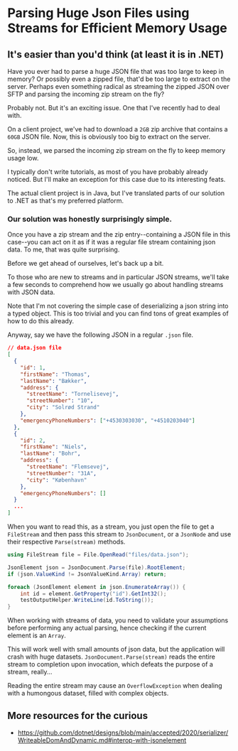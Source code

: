 ﻿# Parsing Huge Json Files using Streams for Efficient Memory Usage
## It's easier than you'd think (at least it is in .NET)

Have you ever had to parse a huge JSON file that was too large to keep in memory? Or possibly even a zipped file, that'd be too large to extract on the server. Perhaps even something radical as streaming the zipped JSON over SFTP and parsing the incoming zip stream on the fly?  

Probably not. But it's an exciting issue. One that I've recently had to deal with.  

On a client project, we've had to download a `2GB` zip archive that contains a `60GB` JSON file. Now, this is obviously too big to extract on the server.  

So, instead, we parsed the incoming zip stream on the fly to keep memory usage low.  

I typically don't write tutorials, as most of you have probably already noticed. But I'll make an exception for this case due to its interesting feats.  

The actual client project is in Java, but I've translated parts of our solution to .NET as that's my preferred platform.

### Our solution was honestly surprisingly simple.
Once you have a zip stream and the zip entry--containing a JSON file in this case--you can act on it as if it was a regular file stream containing json data. To me, that was quite surprising.  

Before we get ahead of ourselves, let's back up a bit.  

To those who are new to streams and in particular JSON streams, we'll take a few seconds to comprehend how we usually go about handling streams with JSON data.  

Note that I'm not covering the simple case of deserializing a json string into a typed object. This is too trivial and you can find tons of great examples of how to do this already.

Anyway, say we have the following JSON in a regular `.json` file.  

````json
// data.json file
[
  {
    "id": 1,
    "firstName": "Thomas",
    "lastName": "Bækker",
    "address": {
      "streetName": "Tornelisevej",
      "streetNumber": "10",
      "city": "Solrød Strand"
    },
    "emergencyPhoneNumbers": ["+4530303030", "+4510203040"]
  },
  {
    "id": 2,
    "firstName": "Niels",
    "lastName": "Bohr",
    "address": {
      "streetName": "Flemsevej",
      "streetNumber": "31A",
      "city": "København"
    },
    "emergencyPhoneNumbers": []
  }
  ...
]
````

When you want to read this, as a stream, you just open the file to get a `FileStream` and then pass this stream to `JsonDocument`, or a `JsonNode` and use their respective `Parse(stream)` methods.

````csharp
using FileStream file = File.OpenRead("files/data.json");

JsonElement json = JsonDocument.Parse(file).RootElement;
if (json.ValueKind != JsonValueKind.Array) return;

foreach (JsonElement element in json.EnumerateArray()) {
    int id = element.GetProperty("id").GetInt32();
    testOutputHelper.WriteLine(id.ToString());
}
````
When working with streams of data, you need to validate your assumptions before performing any actual parsing, hence checking if the current element is an `Array`.

This will work well with small amounts of json data, but the application will crash with huge datasets. `JsonDocument.Parse(stream)` reads the entire stream to completion upon invocation, which defeats the purpose of a stream, really...  

Reading the entire stream may cause an `OverflowException` when dealing with a humongous dataset, filled with complex objects. 





## More resources for the curious
- https://github.com/dotnet/designs/blob/main/accepted/2020/serializer/WriteableDomAndDynamic.md#interop-with-jsonelement
